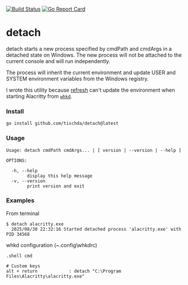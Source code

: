 [![Build Status](https://github.com/tischda/detach/actions/workflows/build.yml/badge.svg)](https://github.com/tischda/detach/actions/workflows/build.yml)
[![Go Report Card](https://goreportcard.com/badge/github.com/tischda/detach)](https://goreportcard.com/report/github.com/tischda/detach)

# detach

detach starts a new process specified by cmdPath and cmdArgs in a detached state on Windows.
The new process will not be attached to the current console and will run independently.

The process will inherit the current environment and update USER and SYSTEM environment
variables from the Windows registry.

I wrote this utility because [refresh](https://github.com/tischda/refresh) can't update the environment when
starting Alacritty from [`whkd`](https://github.com/LGUG2Z/whkd).

### Install

~~~
go install github.com/tischda/detach@latest
~~~

### Usage

~~~
Usage: detach cmdPath cmdArgs... | [ version | --version | --help ]

OPTIONS:

  -h, --help
        display this help message
  -v, --version
        print version and exit
~~~

### Examples

From terminal
~~~
$ detach alacritty.exe
  2025/08/30 22:32:16 Started detached process 'alacritty.exe' with PID 34568
~~~

whkd configuration (~\.config\whkdrc)
~~~
.shell cmd

# Custom keys
alt + return            : detach "C:\Program Files\Alacritty\alacritty.exe"
~~~
